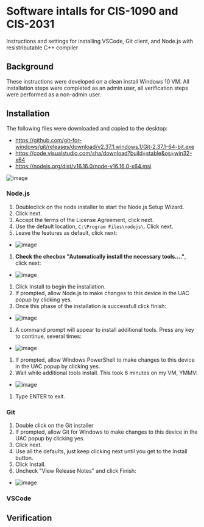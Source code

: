 # Software intalls for CIS-1090 and CIS-2031

Instructions and settings for installing VSCode, Git client, and Node.js with resistributable C++ compiler

## Background

These instructions were developed on a clean install Windows 10 VM. All installation steps were completed as an admin user, all verification steps were performed as a non-admin user.

## Installation

The following files were downloaded and copied to the desktop:

* https://github.com/git-for-windows/git/releases/download/v2.37.1.windows.1/Git-2.37.1-64-bit.exe
* https://code.visualstudio.com/sha/download?build=stable&os=win32-x64
* https://nodejs.org/dist/v16.16.0/node-v16.16.0-x64.msi

![image](https://user-images.githubusercontent.com/1305026/182405189-cd971b35-4cfb-4448-bf42-b31b574ff740.png)


### Node.js

1. Doubleclick on the node installer to start the Node.js Setup Wizard.
1. Click next.
1. Accept the terms of the License Agreement, click next.
1. Use the default location, `C:\Program Files\nodejs\`. Click next.
1. Leave the features as default, click next:
  * ![image](https://user-images.githubusercontent.com/1305026/182405789-e744efbd-9d2f-4634-8583-eaa79cb8910e.png)
1. **Check the checbox "Automatically install the necessary tools...."**, click next:
  * ![image](https://user-images.githubusercontent.com/1305026/182406243-8a38f50a-a374-46b9-8070-838b9694b38f.png)
1. Click Install to begin the installation.
1. If prompted, allow Node.js to make changes to this device in the UAC popup by clicking yes.
1. Once this phase of the installation is successfull click finish:
  * ![image](https://user-images.githubusercontent.com/1305026/182406718-a142c2cc-7430-47a0-a1ae-5783a0097bd6.png)
1. A command prompt will appear to install additional tools. Press any key to continue, several times:
  * ![image](https://user-images.githubusercontent.com/1305026/182406948-74ef9157-7a61-4d0c-8c30-f67f34c0a558.png)
1. If prompted, allow Windows PowerShell to make changes to this device in the UAC popup by clicking yes.
1. Wait while additional tools install. This took 6 minutes on my VM, YMMV:
 * ![image](https://user-images.githubusercontent.com/1305026/182408924-97091705-7eed-409a-a350-7e4fd72be9b5.png)
1. Type ENTER to exit.


### Git

1. Double click on the Git installer
1. If prompted, allow Git for Windows to make changes to this device in the UAC popup by clicking yes.
1. Click next.
1. Use all the defaults, just keep clicking next until you get to the Install button.
1. Click Install.
1. Uncheck "View Release Notes" and click Finish:
 * ![image](https://user-images.githubusercontent.com/1305026/182411202-f1a30a34-c90e-4bea-8cb4-ee39a0073803.png)



### VSCode

## Verification
